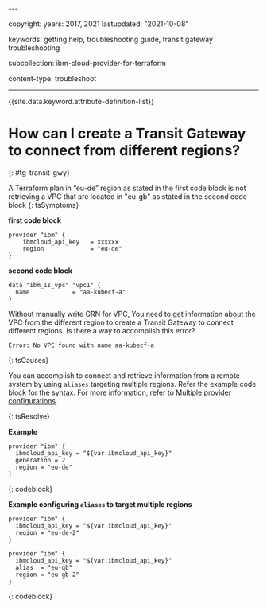 <staging>
---

copyright:
  years: 2017, 2021
lastupdated: "2021-10-08"

keywords: getting help, troubleshooting guide, transit gateway troubleshooting

subcollection: ibm-cloud-provider-for-terraform

content-type: troubleshoot

---

{{site.data.keyword.attribute-definition-list}}


# How can I create a Transit Gateway to connect from different regions?
{: #tg-transit-gwy}

A Terraform plan in “eu-de” region as stated in the first code block is not retrieving a VPC that are located in "eu-gb" as stated in the second code block
{: tsSymptoms}

**first code block**

```
provider "ibm" {
    ibmcloud_api_key   = xxxxxx
    region             = "eu-de"
}
```
**second code block**

```
data "ibm_is_vpc" "vpc1" {
  name            = "aa-kubecf-a"
}
```


Without manually write CRN for VPC, You need to get information about the VPC from the different region to create a Transit Gateway to connect different regions. Is there a way to accomplish this error?

```
Error: No VPC found with name aa-kubecf-a 
```
{: tsCauses}


You can accomplish to connect and retrieve information from a remote system by using `aliases` targeting multiple regions. Refer the example code block for the syntax. For more information, refer to [Multiple provider configurations](https://www.terraform.io/docs/language/providers/configuration.html#alias-multiple-provider-configurations).

{: tsResolve}

**Example**

```
provider "ibm" {
  ibmcloud_api_key = "${var.ibmcloud_api_key}"
  generation = 2
  region = "eu-de"
}
```
{: codeblock}

**Example configuring `aliases` to target multiple regions**

```
provider "ibm" {
  ibmcloud_api_key = "${var.ibmcloud_api_key}"
  region = "eu-de-2"
}

provider "ibm" {
  ibmcloud_api_key = "${var.ibmcloud_api_key}"
  alias  = "eu-gb"
  region = "eu-gb-2"
}
```
{: codeblock}

